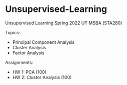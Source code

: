 # Unsupervised-Learning
Unsupervised Learning Spring 2022 UT MSBA (STA280)

Topics: 
- Principal Component Analysis
- Cluster Analysis
- Factor Analysis

Assignments:
- HW 1: PCA (100)
- HW 2: Cluster Analysis (100)

